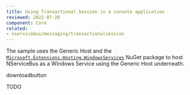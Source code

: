 ```yaml
---
title: Using Transactional Session in a console application
reviewed: 2022-07-20
component: Core
related:
- nservicebus/messaging/transactionalsession
---
```


The sample uses the Generic Host and the [`Microsoft.Extensions.Hosting.WindowsServices`](https://www.nuget.org/packages/Microsoft.Extensions.Hosting.WindowsServices/) NuGet package to host NServiceBus as a Windows Service using the Generic Host underneath.

downloadbutton

TODO